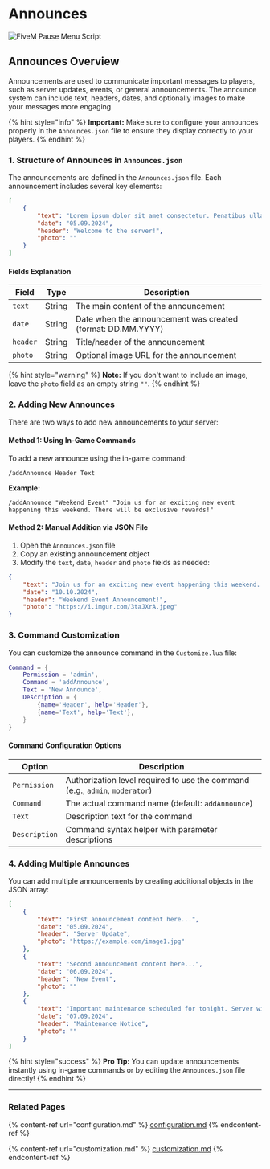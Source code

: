 # Announces

![FiveM Pause Menu Script](https://uzstore.gitbook.io/~gitbook/image?url=https%3A%2F%2F2351540620-files.gitbook.io%2F%7E%2Ffiles%2Fv0%2Fb%2Fgitbook-x-prod.appspot.com%2Fo%2Fspaces%252FcRCyehul5IZdMTnshKMH%252Fuploads%252F0sQQV8xSVxMUAHgwmrJK%252FPROJECT%2520ANNOUNCES.png%3Falt%3Dmedia%26token%3Db4ae6f08-754f-497f-9ab0-ef73d7a36296&width=768&dpr=1&quality=100&sign=4fdeeb7f&sv=2)

## Announces Overview

Announcements are used to communicate important messages to players, such as server updates, events, or general announcements. The announce system can include text, headers, dates, and optionally images to make your messages more engaging.

{% hint style="info" %}
**Important:** Make sure to configure your announces properly in the `Announces.json` file to ensure they display correctly to your players.
{% endhint %}

### 1. Structure of Announces in `Announces.json`

The announcements are defined in the `Announces.json` file. Each announcement includes several key elements:

```json
[
    {
        "text": "Lorem ipsum dolor sit amet consectetur. Penatibus ullamcorper dui suscipit fringilla dis magna. Et viverra tellus vitae id congue tellus lorem. Pharetra feugiat nunc facilisi vitae pellentesque integer. Hendrerit orci rutrum odio.",
        "date": "05.09.2024",
        "header": "Welcome to the server!",
        "photo": ""
    }
]
```

#### Fields Explanation

| Field | Type | Description |
|-------|------|-------------|
| `text` | String | The main content of the announcement |
| `date` | String | Date when the announcement was created (format: DD.MM.YYYY) |
| `header` | String | Title/header of the announcement |
| `photo` | String | Optional image URL for the announcement |

{% hint style="warning" %}
**Note:** If you don't want to include an image, leave the `photo` field as an empty string `""`.
{% endhint %}

### 2. Adding New Announces

There are two ways to add new announcements to your server:

#### Method 1: Using In-Game Commands

To add a new announce using the in-game command:

```
/addAnnounce Header Text
```

**Example:**
```
/addAnnounce "Weekend Event" "Join us for an exciting new event happening this weekend. There will be exclusive rewards!"
```

#### Method 2: Manual Addition via JSON File

1. Open the `Announces.json` file
2. Copy an existing announcement object
3. Modify the `text`, `date`, `header` and `photo` fields as needed:

```json
{
    "text": "Join us for an exciting new event happening this weekend. There will be exclusive rewards!",
    "date": "10.10.2024",
    "header": "Weekend Event Announcement!",
    "photo": "https://i.imgur.com/3taJXrA.jpeg"
}
```

### 3. Command Customization

You can customize the announce command in the `Customize.lua` file:

```lua
Command = {
    Permission = 'admin',
    Command = 'addAnnounce',
    Text = 'New Announce',
    Description = {
        {name='Header', help='Header'},
        {name='Text', help='Text'},
    }
}
```

#### Command Configuration Options

| Option | Description |
|--------|-------------|
| `Permission` | Authorization level required to use the command (e.g., `admin`, `moderator`) |
| `Command` | The actual command name (default: `addAnnounce`) |
| `Text` | Description text for the command |
| `Description` | Command syntax helper with parameter descriptions |

### 4. Adding Multiple Announces

You can add multiple announcements by creating additional objects in the JSON array:

```json
[
    {
        "text": "First announcement content here...",
        "date": "05.09.2024",
        "header": "Server Update",
        "photo": "https://example.com/image1.jpg"
    },
    {
        "text": "Second announcement content here...",
        "date": "06.09.2024",
        "header": "New Event",
        "photo": ""
    },
    {
        "text": "Important maintenance scheduled for tonight. Server will be offline from 2 AM to 4 AM EST.",
        "date": "07.09.2024",
        "header": "Maintenance Notice",
        "photo": ""
    }
]
```

{% hint style="success" %}
**Pro Tip:** You can update announcements instantly using in-game commands or by editing the `Announces.json` file directly!
{% endhint %}

---

### Related Pages

{% content-ref url="configuration.md" %}
[configuration.md](configuration.md)
{% endcontent-ref %}

{% content-ref url="customization.md" %}
[customization.md](customization.md)
{% endcontent-ref %} 